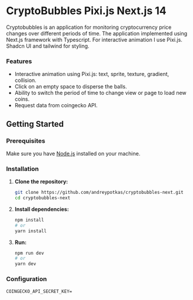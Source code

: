 # CryptoBubbles Pixi.js Next.js 14

Сryptobubbles is an application for monitoring cryptocurrency price changes over different periods of time.
The application implemented using Next.js framework with Typescript. For interactive animation I use Pixi.js. Shadcn UI and tailwind for styling.

### Features

- Interactive animation using Pixi.js: text, sprite, texture, gradient, collision.
- Click on an empty space to disperse the balls.
- Ability to switch the period of time to change view or page to load new coins.
- Request data from coingecko API.

## Getting Started

### Prerequisites

Make sure you have [Node.js](https://nodejs.org/) installed on your machine.

### Installation

1. **Clone the repository:**

   ```bash
   git clone https://github.com/andreypotkas/cryptobubbles-next.git
   cd cryptobubbles-next
   ```

2. **Install dependencies:**

   ```bash
   npm install
   # or
   yarn install
   ```

3. **Run:**

   ```bash
   npm run dev
   # or
   yarn dev

   ```

### Configuration

```env
COINGECKO_API_SECRET_KEY=
```
